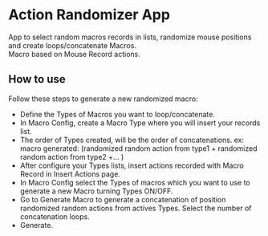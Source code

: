# Action Randomizer App
App to select random macros records in lists, randomize mouse positions and create loops/concatenate Macros.<br>
Macro based on Mouse Record actions.

## How to use

Follow these steps to generate a new randomized macro:

- Define the Types of Macros you want to loop/concatenate.<br>
- In Macro Config, create a Macro Type where you will insert your records list.<br>
- The order of Types created, will be the order of concatenations. ex: macro generated: (randomized random action from type1 + randomized random action from type2 +... )<br>
- After configure your Types lists, insert actions recorded with Macro Record in Insert Actions page.<br>
- In Macro Config select the Types of macros which you want to use to generate a new Macro turning Types ON/OFF.<br>
- Go to Generate Macro to generate a concatenation of position randomized random actions from actives Types. Select the number of concatenation loops. <br>
- Generate.<br>
